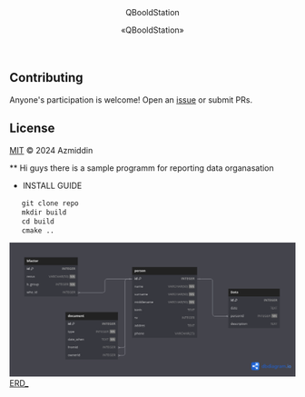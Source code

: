 <!-- <div align="right">
  Language:
    🇺🇸
  <a title="Chinese" href="./README.zh-CN.md">🇨🇳</a>
</div> -->

<div align="center">QBooldStation</div>

<p align="center">
  «QBooldStation»  
<br>
<br>
  <a href="https://github.com/RichardLitt/standard-readme"><img src="https://img.shields.io/badge/standard--readme-OK-green.svg?style=flat-square" alt=""></a>
  <a href="https://conventionalcommits.org"><img src="https://img.shields.io/badge/Conventional%20Commits-1.0.0-yellow.svg" alt=""></a>
  <a href="http://commitizen.github.io/cz-cli/"><img src="https://img.shields.io/badge/commitizen-friendly-brightgreen.svg" alt=""></a>
</p>

## Contributing

Anyone's participation is welcome! Open an [issue](https://github.com/GigaDevelopper/QBoolReporter/issues) or submit PRs.

## License

[MIT](LICENSE) © 2024 Azmiddin

** Hi guys there is a sample programm for reporting data organasation
* INSTALL GUIDE
```shell
   git clone repo
   mkdir build
   cd build
   cmake ..
```
![](base/erd.png)
[ERD_](https://dbdiagram.io/d/658c3b0b89dea627999ff7b6)


